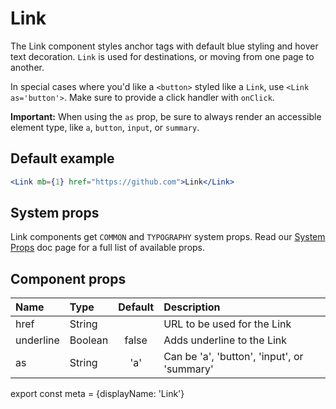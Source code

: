 # Link

The Link component styles anchor tags with default blue styling and hover text decoration. `Link` is used for destinations, or moving from one page to another.

In special cases where you'd like a `<button>` styled like a `Link`, use `<Link as='button'>`. Make sure to provide a click handler with `onClick`.

**Important:** When using the `as` prop, be sure to always render an accessible element type, like `a`, `button`, `input`, or `summary`.

## Default example

```.jsx
<Link mb={1} href="https://github.com">Link</Link>
```

## System props

Link components get `COMMON` and `TYPOGRAPHY` system props. Read our [System Props](/components/docs/system-props) doc page for a full list of available props.

## Component props

| Name      | Type    | Default | Description                                 |
| :-------- | :------ | :-----: | :------------------------------------------ |
| href      | String  |         | URL to be used for the Link                 |
| underline | Boolean |  false  | Adds underline to the Link                  |
| as        | String  |   'a'   | Can be 'a', 'button', 'input', or 'summary' |

export const meta = {displayName: 'Link'}
